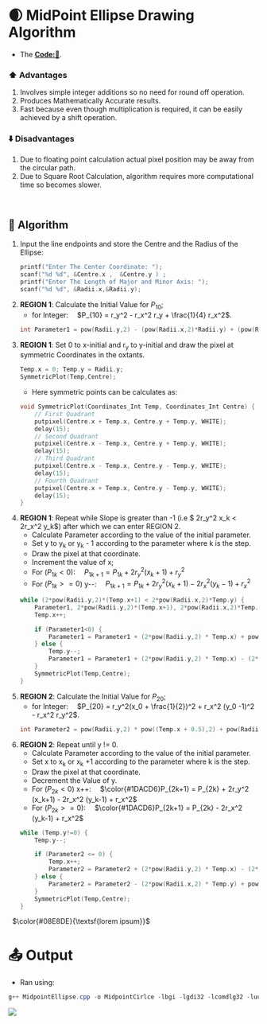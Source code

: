 # 🌒 MidPoint Ellipse Drawing Algorithm
- The **[Code:📑](../../C/MidpointEllipse.cpp)**.

### ⬆️ Advantages
1. Involves simple integer additions so no need for round off operation.
2. Produces Mathematically Accurate results.
3. Fast because even though multiplication is required, it can be easily achieved by a shift operation.

### ⬇️ Disadvantages
1. Due to floating point calculation actual pixel position may be away from the circular path.
2. Due to Square Root Calculation, algorithm requires more computational time so becomes slower. 

&nbsp;
## 🤖 **Algorithm**
1. Input the line endpoints and store the Centre and the Radius of the Ellipse:
    ```cpp
    printf("Enter The Center Coordinate: ");
    scanf("%d %d", &Centre.x ,  &Centre.y ) ;
    printf("Enter The Length of Major and Minor Axis: ");
    scanf("%d %d", &Radii.x,&Radii.y);
    ```
3. **REGION 1**: Calculate the Initial Value for $P_{10}$; 
    -  for Integer:&emsp; $P_{10} = r_y^2 - r_x^2 r_y + \frac{1}{4} r_x^2$.
    ```cpp
    int Parameter1 = pow(Radii.y,2) - (pow(Radii.x,2)*Radii.y) + (pow(Radii.x,2)/4);
    ```
4. **REGION 1**: Set 0 to x-initial and r<sub>y</sub> to y-initial and draw the pixel at symmetric Coordinates in the oxtants.
    ```cpp
    Temp.x = 0; Temp.y = Radii.y;
    SymmetricPlot(Temp,Centre);
    ```
    - Here symmetric points can be calculates as:
    ```c
    void SymmetricPlot(Coordinates_Int Temp, Coordinates_Int Centre) {
        // First Quadrant 
        putpixel(Centre.x + Temp.x, Centre.y + Temp.y, WHITE);
        delay(15);
        // Second Quadrant
        putpixel(Centre.x - Temp.x, Centre.y + Temp.y, WHITE);
        delay(15);
        // Third Quadrant
        putpixel(Centre.x - Temp.x, Centre.y - Temp.y, WHITE);
        delay(15);
        // Fourth Quadrant
        putpixel(Centre.x + Temp.x, Centre.y - Temp.y, WHITE);
        delay(15);
    }
    ```
5. **REGION 1**: Repeat while Slope is greater than -1 (i.e $ 2r_y^2 x_k < 2r_x^2 y_k$) after which we can enter REGION 2.
    - Calculate Parameter according to the value of the initial parameter.
    - Set y to y<sub>k</sub> or y<sub>k</sub> - 1 according to the parameter where k is the step.
    - Draw the pixel at that coordinate. 
    - Increment the value of x;
    - For ($P_{1k}<0$):&emsp; $P_{1k+1} = P_{1k} + 2r_y^2 (x_k+1) + r_y^2$
    - For ($P_{1k}>=0$) y--:&emsp; $P_{1k+1} = P_{1k} + 2r_y^2 (x_k+1) - 2r_x^2 (y_k-1) + r_x^2$
    ```cpp
    while (2*pow(Radii.y,2)*(Temp.x+1) < 2*pow(Radii.x,2)*Temp.y) { 
        Parameter1, 2*pow(Radii.y,2)*(Temp.x+1), 2*pow(Radii.x,2)*Temp.y);
        Temp.x++;

        if (Parameter1<0) {
            Parameter1 = Parameter1 + (2*pow(Radii.y,2) * Temp.x) + pow(Radii.y,2);
        } else {
            Temp.y--;
            Parameter1 = Parameter1 + (2*pow(Radii.y,2) * Temp.x) - (2*pow(Radii.x,2) * Temp.y) + pow(Radii.y,2);
        }
        SymmetricPlot(Temp,Centre);
    }
    ```
6. **REGION 2**: Calculate the Initial Value for $P_{20}$; 
    -  for Integer:&emsp; $P_{20} = r_y^2(x_0 + \frac{1}{2})^2 + r_x^2 (y_0 -1)^2 - r_x^2 r_y^2$.
    ```cpp
   int Parameter2 = pow(Radii.y,2) * pow((Temp.x + 0.5),2) + pow(Radii.x,2)*pow((Temp.y-1),2) - pow(Radii.x,2)*pow(Radii.y,2);
    ```
7. **REGION 2**: Repeat until y != 0.
    - Calculate Parameter according to the value of the initial parameter.
    - Set x to x<sub>k</sub> or x<sub>k</sub> +1 according to the parameter where k is the step.
    - Draw the pixel at that coordinate.
    - Decrement the Value of y.
    - For ($P_{2k}<0$) x++:&emsp; $\color{#1DACD6}P_{2k+1} = P_{2k} + 2r_y^2 (x_k+1) - 2r_x^2 (y_k-1) + r_x^2$
    - For ($P_{2k}>=0$):&emsp; $\color{#1DACD6}P_{2k+1} = P_{2k} - 2r_x^2 (y_k-1) + r_x^2$
    ```cpp
    while (Temp.y!=0) {
        Temp.y--;

        if (Parameter2 <= 0) {
            Temp.x++;
            Parameter2 = Parameter2 + (2*pow(Radii.y,2) * Temp.x) - (2*pow(Radii.x,2) * Temp.y) + pow(Radii.x,2);
        } else {
            Parameter2 = Parameter2 - (2*pow(Radii.x,2) * Temp.y) + pow(Radii.x,2);
        }
        SymmetricPlot(Temp,Centre);
    }
    ```

&nbsp;
$\color{#08E8DE}{\textsf{lorem ipsum}}$
# 📤 Output
- Ran using:
```powershell
g++ MidpointEllipse.cpp -o MidpointCirlce -lbgi -lgdi32 -lcomdlg32 -luuid -loleaut32 -lole32 ; ./MidpointEllipse.exe
```
<img src='./Resources/MidpointEllipse.gif'>